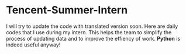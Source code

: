 # Tencent-Summer-Intern
I will try to update the code with translated version soon. 
Here are daily codes that I use during my intern. 
This helps the team to simplify the process of updating data and to improve the effiency of work. 
**Python** is indeed useful anyway!
